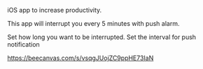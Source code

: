 iOS app to increase productivity.

This app will interrupt you every 5 minutes with push alarm.

Set how long you want to be interrupted.
Set the interval for push notification

https://beecanvas.com/s/vsqgJUojZC9ppHE73IaN
